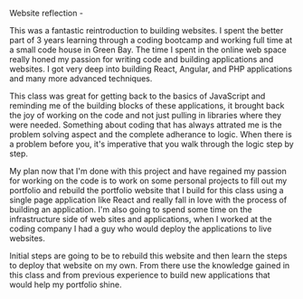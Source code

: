 Website reflection - 

This was a fantastic reintroduction to building websites. I spent the better part of 3 years learning through a coding bootcamp
and working full time at a small code house in Green Bay. The time I spent in the online web space really honed my passion for 
writing code and building applications and websites. I got very deep into building React, Angular, and PHP applications and many more
advanced techniques. 

This class was great for getting back to the basics of JavaScript and reminding me of the building blocks of these applications, it
brought back the joy of working on the code and not just pulling in libraries where they were needed. Something about coding that has
always attrated me is the problem solving aspect and the complete adherance to logic. When there is a problem before you, it's
imperative that you walk through the logic step by step.

My plan now that I'm done with this project and have regained my passion for working on the code is to work on some personal projects
to fill out my portfolio and rebuild the portfolio website that I build for this class using a single page application like React and 
really fall in love with the process of building an application. I'm also going to spend some time on the infrastructure side of
web sites and applications, when I worked at the coding company I had a guy who would deploy the applications to live websites.

Initial steps are going to be to rebuild this website and then learn the steps to deploy that website on my own. From there use the knowledge
gained in this class and from previous experience to build new applications that would help my portfolio shine.

